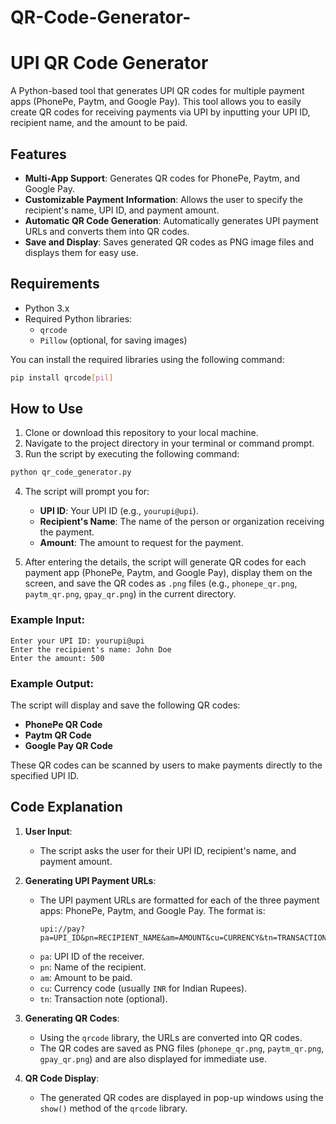 # QR-Code-Generator-

# UPI QR Code Generator

A Python-based tool that generates UPI QR codes for multiple payment apps (PhonePe, Paytm, and Google Pay). This tool allows you to easily create QR codes for receiving payments via UPI by inputting your UPI ID, recipient name, and the amount to be paid.

## Features

- **Multi-App Support**: Generates QR codes for PhonePe, Paytm, and Google Pay.
- **Customizable Payment Information**: Allows the user to specify the recipient's name, UPI ID, and payment amount.
- **Automatic QR Code Generation**: Automatically generates UPI payment URLs and converts them into QR codes.
- **Save and Display**: Saves generated QR codes as PNG image files and displays them for easy use.

## Requirements

- Python 3.x
- Required Python libraries:
  - `qrcode`
  - `Pillow` (optional, for saving images)

You can install the required libraries using the following command:

```bash
pip install qrcode[pil]
```

## How to Use

1. Clone or download this repository to your local machine.
2. Navigate to the project directory in your terminal or command prompt.
3. Run the script by executing the following command:

```bash
python qr_code_generator.py
```

4. The script will prompt you for:
   - **UPI ID**: Your UPI ID (e.g., `yourupi@upi`).
   - **Recipient's Name**: The name of the person or organization receiving the payment.
   - **Amount**: The amount to request for the payment.

5. After entering the details, the script will generate QR codes for each payment app (PhonePe, Paytm, and Google Pay), display them on the screen, and save the QR codes as `.png` files (e.g., `phonepe_qr.png`, `paytm_qr.png`, `gpay_qr.png`) in the current directory.

### Example Input:

```
Enter your UPI ID: yourupi@upi
Enter the recipient's name: John Doe
Enter the amount: 500
```

### Example Output:

The script will display and save the following QR codes:
- **PhonePe QR Code**
- **Paytm QR Code**
- **Google Pay QR Code**

These QR codes can be scanned by users to make payments directly to the specified UPI ID.

## Code Explanation

1. **User Input**:
   - The script asks the user for their UPI ID, recipient's name, and payment amount.
   
2. **Generating UPI Payment URLs**:
   - The UPI payment URLs are formatted for each of the three payment apps: PhonePe, Paytm, and Google Pay. The format is:
     ```
     upi://pay?pa=UPI_ID&pn=RECIPIENT_NAME&am=AMOUNT&cu=CURRENCY&tn=TRANSACTION_NOTE
     ```
   - `pa`: UPI ID of the receiver.
   - `pn`: Name of the recipient.
   - `am`: Amount to be paid.
   - `cu`: Currency code (usually `INR` for Indian Rupees).
   - `tn`: Transaction note (optional).

3. **Generating QR Codes**:
   - Using the `qrcode` library, the URLs are converted into QR codes.
   - The QR codes are saved as PNG files (`phonepe_qr.png`, `paytm_qr.png`, `gpay_qr.png`) and are also displayed for immediate use.

4. **QR Code Display**:
   - The generated QR codes are displayed in pop-up windows using the `show()` method of the `qrcode` library.





